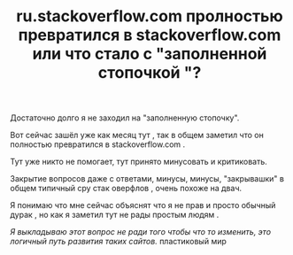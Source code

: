 ﻿---
title: "ru.stackoverflow.com пролностью превратился в stackoverflow.com или что стало с &quot;заполненной стопочкой &quot;?"
se.owner.user_id: 23344
se.owner.display_name: "timob256"
se.owner.link: "https://ru.meta.stackoverflow.com/users/23344/timob256"
se.link: "https://ru.meta.stackoverflow.com/questions/11741/ru-stackoverflow-com-%d0%bf%d1%80%d0%be%d0%bb%d0%bd%d0%be%d1%81%d1%82%d1%8c%d1%8e-%d0%bf%d1%80%d0%b5%d0%b2%d1%80%d0%b0%d1%82%d0%b8%d0%bb%d1%81%d1%8f-%d0%b2-stackoverflow-com-%d0%b8%d0%bb%d0%b8-%d1%87%d1%82%d0%be-%d1%81%d1%82%d0%b0%d0%bb%d0%be-%d1%81"
se.question_id: 11741
se.post_type: question
---
<p>Достаточно долго я не заходил на &quot;заполненную стопочку&quot;.</p>
<p>Вот сейчас зашёл уже как месяц тут , так в общем заметил что он полностью превратился в stackoverflow.com .</p>
<p>Тут уже никто не помогает, тут принято минусовать и критиковать.</p>
<p>Закрытие вопросов даже с ответами, минусы, минусы, &quot;закрывашки&quot; в общем типичный сру стак оверфлов  , очень похоже на двач.</p>
<p>Я понимаю что мне сейчас объяснят что я не прав и просто обычный дурак , но как я заметил тут не рады простым людям .</p>
<p><em>Я выкладываю этот вопрос не ради того чтобы что то изменить, это логичный путь развития таких сайтов.</em> пластиковый мир</p>
